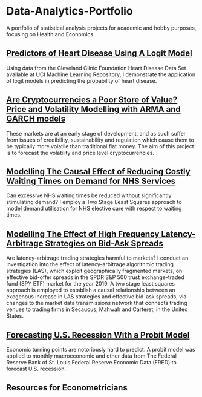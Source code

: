 # Data-Analytics-Portfolio

A portfolio of statistical analysis projects for academic and hobby purposes, focusing on Health and Economics.

## [Predictors of Heart Disease Using A Logit Model](https://rpubs.com/annaew/939427)

Using data from the Cleveland Clinic Foundation Heart Disease Data Set available at UCI Machine Learning Repository, I demonstrate the application of logit models in predicting the probability of heart disease.

## [Are Cryptocurrencies a Poor Store of Value? Price and Volatility Modelling with ARMA and GARCH models](https://rpubs.com/annaew/939436)

These markets are at an early stage of development, and as such suffer from issues of credibility, sustainability and regulation which cause them to be typically more volatile than traditional fiat money. The aim of this project is to forecast the volatility and price level cryptocurrencies.

## [Modelling The Causal Effect of Reducing Costly Waiting Times on Demand for NHS Services](https://github.com/annakew/Data-Analytics-Portfolio/blob/main/The_Effect_of_Reducing_Costly_Waiting_Times_on_Demand_for_NHS_Services__Copy_.pdf)

Can excessive NHS waiting times be reduced without significantly stimulating demand? I employ a Two Stage Least Squares approach to model demand utilisation for NHS elective care with respect to waiting times.

## [Modelling The Effect of High Frequency Latency-Arbitrage Strategies on Bid-Ask Spreads](https://github.com/annakew/Data-Analytics-Portfolio/blob/main/Bid%20Ask%20Spreads.pdf)

Are latency-arbitrage trading strategies harmful to markets? I conduct an investigation into the effect of latency-arbitrage algorithmic trading strategies (LAS), which exploit geographically fragmented markets, on effective bid-offer spreads in the SPDR S\&P 500 trust exchange-traded fund (SPY ETF) market for the year 2019. A two stage least squares approach is employed to establish a causal relationship between an exogenous increase in LAS strategies and effective bid-ask spreads, via changes to the market data transmissions network that connects trading venues to trading firms in Secaucus, Mahwah and Carteret, in the United States.

## [Forecasting U.S. Recession With a Probit Model](https://github.com/annakew/Data-Analytics-Portfolio/blob/main/Forecasting%20US%20Recession.pdf)

Economic turning points are notoriously hard to predict. A probit model was applied to monthly macroeconomic and other data from The Federal Reserve Bank of St. Louis Federal Reserve Economic Data (FRED) to forecast U.S. recession.

## Resources for Econometricians
